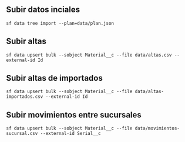 ## Subir datos inciales


````
sf data tree import --plan=data/plan.json
````

## Subir altas

````
sf data upsert bulk --sobject Material__c --file data/altas.csv --external-id Id
````

## Subir altas de importados

````
sf data upsert bulk --sobject Material__c --file data/altas-importados.csv --external-id Id
````

## Subir movimientos entre sucursales

````
sf data upsert bulk --sobject Material__c --file data/movimientos-sucursal.csv --external-id Serial__c
````